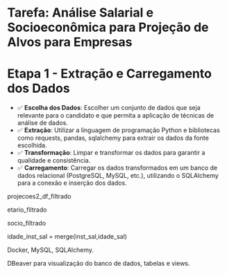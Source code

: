 # Tarefa: Análise Salarial e Socioeconômica para Projeção de Alvos para Empresas

# Etapa 1 - Extração e Carregamento dos Dados

- ✅ **Escolha dos Dados**: Escolher um conjunto de dados que seja relevante para o candidato e que permita a aplicação de técnicas de análise de dados.
- ✅ **Extração**: Utilizar a linguagem de programação Python e bibliotecas como requests, pandas, sqlalchemy para extrair os dados da fonte escolhida.
- ✅ **Transformação**: Limpar e transformar os dados para garantir a qualidade e consistência.
- ✅ **Carregamento**: Carregar os dados transformados em um banco de dados relacional (PostgreSQL, MySQL, etc.), utilizando o SQLAlchemy para a conexão e inserção dos dados.

projecoes2_df_filtrado

etario_filtrado

socio_filtrado

idade_inst_sal = merge(inst_sal,idade_sal)

Docker, MySQL, SQLAlchemy.

DBeaver para visualização do banco de dados, tabelas e views.


